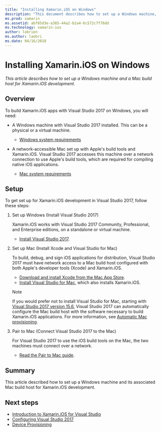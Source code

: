 ```yaml
---
title: "Installing Xamarin.iOS on Windows"
description: "This document describes how to set up a Windows machine, set up a Mac build host, and pair Windows to the Mac for Xamarin.iOS development."
ms.prod: xamarin
ms.assetid: abf85d3e-a365-44a2-b1a4-6c572c7f76dd
ms.technology: xamarin-ios
author: lobrien
ms.author: laobri
ms.date: 04/16/2018
---
```


# Installing Xamarin.iOS on Windows

_This article describes how to set up a Windows machine and a Mac build 
host for Xamarin.iOS development._

## Overview

To build Xamarin.iOS apps with Visual Studio 2017 on Windows, you will need:
 
-  A Windows machine with Visual Studio 2017 installed. This can be a physical
   or a virtual machine.
    - [Windows system requirements](~/cross-platform/get-started/requirements.md#windows-requirements)
    
-  A network-accessible Mac set up with Apple's build tools 
   and Xamarin.iOS. Visual Studio 2017 accesses this machine over a network
   connection to use Apple's build tools, which are required for compiling
   native iOS applications. 
    - [Mac system requirements](~/cross-platform/get-started/requirements.md#macos-requirements)

## Setup

To get set up for Xamarin.iOS development in Visual Studio 2017, follow
these steps:

1. Set up Windows (Install Visual Studio 2017)

    Xamarin.iOS works with Visual Studio 2017 Community, Professional, 
    and Enterprise editions, on a standalone or virtual machine.
    
    - [Install Visual Studio 2017](~/cross-platform/get-started/installation/windows.md).

2. Set up Mac (Install Xcode and Visual Studio for Mac)

    To build, debug, and sign iOS applications for distribution, Visual 
    Studio 2017 must have network access to a Mac build host configured
    with both Apple's developer tools (Xcode) and Xamarin.iOS.

    - [Download and install Xcode from the Mac App
      Store](https://itunes.apple.com/us/app/xcode/id497799835?mt=12). 
    - [Install Visual Studio for
      Mac](https://docs.microsoft.com/visualstudio/mac/installation), which
      also installs Xamarin.iOS.

    > [!NOTE] 
    > If you would prefer not to install Visual Studio for Mac, starting with 
    > [Visual Studio 2017 version 15.6](https://docs.microsoft.com/visualstudio/releasenotes/vs2017-relnotes#automatic-macos-provisioning),
    > Visual Studio 2017 can automatically configure the Mac build host with 
    > the software necessary to build Xamarin.iOS applications. For more 
    > information, see [Automatic Mac provisioning](~/ios/get-started/installation/windows/connecting-to-mac/index.md#automatic-mac-provisioning).

3. Pair to Mac (Connect Visual Studio 2017 to the Mac)

    For Visual Studio 2017 to use the iOS build tools on the Mac, the two 
    machines must connect over a network.

    - [Read the Pair to Mac guide](~/ios/get-started/installation/windows/connecting-to-mac/index.md).

## Summary

This article described how to set up a Windows machine and its associated
Mac build host for Xamarin.iOS development.

## Next steps

- [Introduction to Xamarin.iOS for Visual Studio](introduction-to-xamarin-ios-for-visual-studio.md)
- [Configuring Visual Studio 2017](config-options.md)
- [Device Provisioning](~/ios/get-started/installation/device-provisioning/index.md)
